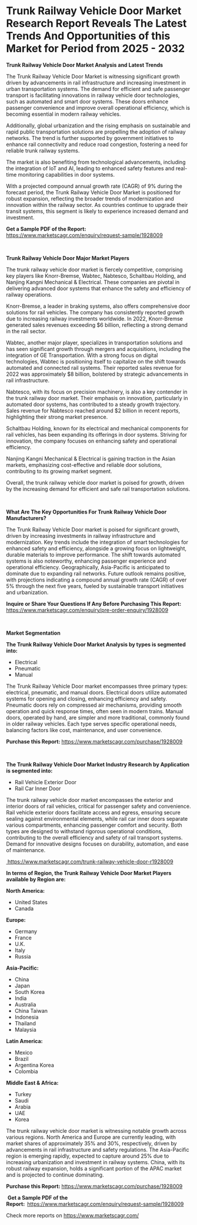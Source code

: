 <p><h1>Trunk Railway Vehicle Door Market Research Report Reveals The Latest Trends And Opportunities of this Market for Period from 2025 - 2032</h1></p><p><strong>Trunk Railway Vehicle Door Market Analysis and Latest Trends</strong></p>
<p><p>The Trunk Railway Vehicle Door Market is witnessing significant growth driven by advancements in rail infrastructure and increasing investment in urban transportation systems. The demand for efficient and safe passenger transport is facilitating innovations in railway vehicle door technologies, such as automated and smart door systems. These doors enhance passenger convenience and improve overall operational efficiency, which is becoming essential in modern railway vehicles.</p><p>Additionally, global urbanization and the rising emphasis on sustainable and rapid public transportation solutions are propelling the adoption of railway networks. The trend is further supported by government initiatives to enhance rail connectivity and reduce road congestion, fostering a need for reliable trunk railway systems. </p><p>The market is also benefiting from technological advancements, including the integration of IoT and AI, leading to enhanced safety features and real-time monitoring capabilities in door systems. </p><p>With a projected compound annual growth rate (CAGR) of 9% during the forecast period, the Trunk Railway Vehicle Door Market is positioned for robust expansion, reflecting the broader trends of modernization and innovation within the railway sector. As countries continue to upgrade their transit systems, this segment is likely to experience increased demand and investment.</p></p>
<p><strong>Get a Sample PDF of the Report:&nbsp;</strong> <a href="https://www.marketscagr.com/enquiry/request-sample/1928009?utm_campaign=3127&utm_medium=2&utm_source=Github&utm_content=ia&utm_term=28032025&utm_id=trunk-railway-vehicle-door">https://www.marketscagr.com/enquiry/request-sample/1928009</a></p>
<p>&nbsp;</p>
<p><strong>Trunk Railway Vehicle Door Major Market Players</strong></p>
<p><p>The trunk railway vehicle door market is fiercely competitive, comprising key players like Knorr-Bremse, Wabtec, Nabtesco, Schaltbau Holding, and Nanjing Kangni Mechanical & Electrical. These companies are pivotal in delivering advanced door systems that enhance the safety and efficiency of railway operations.</p><p>Knorr-Bremse, a leader in braking systems, also offers comprehensive door solutions for rail vehicles. The company has consistently reported growth due to increasing railway investments worldwide. In 2022, Knorr-Bremse generated sales revenues exceeding $6 billion, reflecting a strong demand in the rail sector.</p><p>Wabtec, another major player, specializes in transportation solutions and has seen significant growth through mergers and acquisitions, including the integration of GE Transportation. With a strong focus on digital technologies, Wabtec is positioning itself to capitalize on the shift towards automated and connected rail systems. Their reported sales revenue for 2022 was approximately $8 billion, bolstered by strategic advancements in rail infrastructure.</p><p>Nabtesco, with its focus on precision machinery, is also a key contender in the trunk railway door market. Their emphasis on innovation, particularly in automated door systems, has contributed to a steady growth trajectory. Sales revenue for Nabtesco reached around $2 billion in recent reports, highlighting their strong market presence.</p><p>Schaltbau Holding, known for its electrical and mechanical components for rail vehicles, has been expanding its offerings in door systems. Striving for innovation, the company focuses on enhancing safety and operational efficiency.</p><p>Nanjing Kangni Mechanical & Electrical is gaining traction in the Asian markets, emphasizing cost-effective and reliable door solutions, contributing to its growing market segment. </p><p>Overall, the trunk railway vehicle door market is poised for growth, driven by the increasing demand for efficient and safe rail transportation solutions.</p></p>
<p>&nbsp;</p>
<p><strong>What Are The Key Opportunities For Trunk Railway Vehicle Door Manufacturers?</strong></p>
<p><p>The Trunk Railway Vehicle Door market is poised for significant growth, driven by increasing investments in railway infrastructure and modernization. Key trends include the integration of smart technologies for enhanced safety and efficiency, alongside a growing focus on lightweight, durable materials to improve performance. The shift towards automated systems is also noteworthy, enhancing passenger experience and operational efficiency. Geographically, Asia-Pacific is anticipated to dominate due to expanding rail networks. Future outlook remains positive, with projections indicating a compound annual growth rate (CAGR) of over 5% through the next five years, fueled by sustainable transport initiatives and urbanization.</p></p>
<p><strong>Inquire or Share Your Questions If Any Before Purchasing This Report:</strong> <a href="https://www.marketscagr.com/enquiry/pre-order-enquiry/1928009?utm_campaign=3127&utm_medium=2&utm_source=Github&utm_content=ia&utm_term=28032025&utm_id=trunk-railway-vehicle-door">https://www.marketscagr.com/enquiry/pre-order-enquiry/1928009</a></p>
<p>&nbsp;</p>
<p><strong>Market Segmentation</strong></p>
<p><strong>The Trunk Railway Vehicle Door Market Analysis by types is segmented into:</strong></p>
<p><ul><li>Electrical</li><li>Pneumatic</li><li>Manual</li></ul></p>
<p><p>The Trunk Railway Vehicle Door market encompasses three primary types: electrical, pneumatic, and manual doors. Electrical doors utilize automated systems for opening and closing, enhancing efficiency and safety. Pneumatic doors rely on compressed air mechanisms, providing smooth operation and quick response times, often seen in modern trains. Manual doors, operated by hand, are simpler and more traditional, commonly found in older railway vehicles. Each type serves specific operational needs, balancing factors like cost, maintenance, and user convenience.</p></p>
<p><strong>Purchase this Report:&nbsp;</strong><a href="https://www.marketscagr.com/purchase/1928009?utm_campaign=3127&utm_medium=2&utm_source=Github&utm_content=ia&utm_term=28032025&utm_id=trunk-railway-vehicle-door">https://www.marketscagr.com/purchase/1928009</a></p>
<p>&nbsp;</p>
<p><strong>The Trunk Railway Vehicle Door Market Industry Research by Application is segmented into:</strong></p>
<p><ul><li>Rail Vehicle Exterior Door</li><li>Rail Car Inner Door</li></ul></p>
<p><p>The trunk railway vehicle door market encompasses the exterior and interior doors of rail vehicles, critical for passenger safety and convenience. Rail vehicle exterior doors facilitate access and egress, ensuring secure sealing against environmental elements, while rail car inner doors separate various compartments, enhancing passenger comfort and security. Both types are designed to withstand rigorous operational conditions, contributing to the overall efficiency and safety of rail transport systems. Demand for innovative designs focuses on durability, automation, and ease of maintenance.</p></p>
<p><a href="https://www.marketscagr.com/trunk-railway-vehicle-door-r1928009?utm_campaign=3127&utm_medium=2&utm_source=Github&utm_content=ia&utm_term=28032025&utm_id=trunk-railway-vehicle-door">&nbsp;https://www.marketscagr.com/trunk-railway-vehicle-door-r1928009</a></p>
<p><strong>In terms of Region, the Trunk Railway Vehicle Door Market Players available by Region are:</strong></p>
<p>
    <p> <strong> North America: </strong>
        <ul>
            <li>United States</li>
            <li>Canada</li>
        </ul>
        </p> 
    <p> <strong> Europe: </strong>
        <ul>
            <li>Germany</li>
            <li>France</li>
            <li>U.K.</li>
            <li>Italy</li>
            <li>Russia</li>
        </ul>
        </p> 
    <p> <strong> Asia-Pacific: </strong>
        <ul>
            <li>China</li>
            <li>Japan</li>
            <li>South Korea</li>
            <li>India</li>
            <li>Australia</li>
            <li>China Taiwan</li>
            <li>Indonesia</li>
            <li>Thailand</li>
            <li>Malaysia</li>
        </ul>
        </p> 
    <p> <strong> Latin America: </strong>
        <ul>
            <li>Mexico</li>
            <li>Brazil</li>
            <li>Argentina Korea</li>
            <li>Colombia</li>
        </ul>
        </p> 
    <p> <strong> Middle East & Africa: </strong>
        <ul>
            <li>Turkey</li>
            <li>Saudi</li>
            <li>Arabia</li>
            <li>UAE</li>
            <li>Korea</li>
        </ul>
    </p>
    </p>
<p><p>The trunk railway vehicle door market is witnessing notable growth across various regions. North America and Europe are currently leading, with market shares of approximately 35% and 30%, respectively, driven by advancements in rail infrastructure and safety regulations. The Asia-Pacific region is emerging rapidly, expected to capture around 25% due to increasing urbanization and investment in railway systems. China, with its robust railway expansion, holds a significant portion of the APAC market and is projected to continue dominating.</p></p>
<p><strong>Purchase this Report: </strong><a href="https://www.marketscagr.com/purchase/1928009?utm_campaign=3127&utm_medium=2&utm_source=Github&utm_content=ia&utm_term=28032025&utm_id=trunk-railway-vehicle-door">https://www.marketscagr.com/purchase/1928009</a></p>
<p>&nbsp;<strong>Get a Sample PDF of the Report:&nbsp;&nbsp;</strong><a href="https://www.marketscagr.com/enquiry/request-sample/1928009?utm_campaign=3127&utm_medium=2&utm_source=Github&utm_content=ia&utm_term=28032025&utm_id=trunk-railway-vehicle-door">https://www.marketscagr.com/enquiry/request-sample/1928009</a></p>
<p><strong></strong></p>
<p>Check more reports on <a href="https://www.marketscagr.com/?utm_campaign=3127&utm_medium=2&utm_source=Github&utm_content=ia&utm_term=28032025&utm_id=trunk-railway-vehicle-door">https://www.marketscagr.com/</a></p>